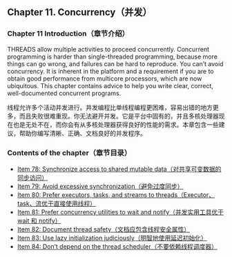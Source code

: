 ## Chapter 11. Concurrency（并发）

### Chapter 11 Introduction（章节介绍）

THREADS allow multiple activities to proceed concurrently. Concurrent programming is harder than single-threaded
programming, because more things can go wrong, and failures can be hard to reproduce. You can’t avoid concurrency. It is
inherent in the platform and a requirement if you are to obtain good performance from multicore processors, which are
now ubiquitous. This chapter contains advice to help you write clear, correct, well-documented concurrent programs.

线程允许多个活动并发进行。并发编程比单线程编程更困难，容易出错的地方更多，而且失败很难重现。你无法避开并发。它是平台中固有的，并且多核处理器现在也是无处不在，而你会有从多核处理器获得良好的性能的需求。本章包含一些建议，帮助你编写清晰、正确、文档良好的并发程序。

### Contents of the chapter（章节目录）

- [Item 78: Synchronize access to shared mutable data（对共享可变数据的同步访问）](Chapter-11-Item-78-Synchronize-access-to-shared-mutable-data.md)
- [Item 79: Avoid excessive synchronization（避免过度同步）](Chapter-11-Item-79-Avoid-excessive-synchronization.md)
- [Item 80: Prefer executors, tasks, and streams to threads（Executor、task、流优于直接使用线程）](Chapter-11-Item-80-Prefer-executors,-tasks,-and-streams-to-threads.md)
- [Item 81: Prefer concurrency utilities to wait and notify（并发实用工具优于 wait 和 notify）](Chapter-11-Item-81-Prefer-concurrency-utilities-to-wait-and-notify.md)
- [Item 82: Document thread safety（文档应包含线程安全属性）](Chapter-11-Item-82-Document-thread-safety.md)
- [Item 83: Use lazy initialization judiciously（明智地使用延迟初始化）](Chapter-11-Item-83-Use-lazy-initialization-judiciously.md)
- [Item 84: Don’t depend on the thread scheduler（不要依赖线程调度器）](Chapter-11-Item-84-Don’t-depend-on-the-thread-scheduler.md)
